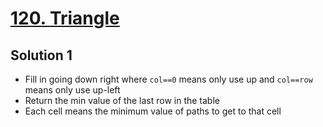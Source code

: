 # [120. Triangle](https://leetcode.com/problems/triangle/)

## Solution 1

- Fill in going down right where `col==0` means only use up and `col==row` means only use up-left
- Return the min value of the last row in the table
- Each cell means the minimum value of paths to get to that cell
